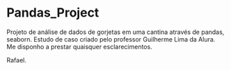 # Pandas_Project
Projeto de análise de dados de gorjetas em uma cantina através de pandas, seaborn. Estudo de caso criado pelo professor Guilherme Lima da Alura.
Me disponho a prestar quaisquer esclarecimentos.

Rafael.
